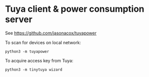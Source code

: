 # Tuya client & power consumption server

See https://github.com/jasonacox/tuyapower

To scan for devices on local network:

```
python3 -m tuyapower
```

To acquire access key from Tuya:

```
python3 -m tinytuya wizard
```

